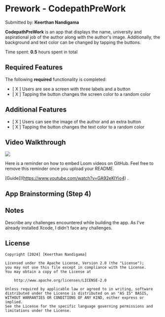 # Prework - CodepathPreWork

Submitted by: **Keerthan Nandigama**

**CodepathPreWork** is an app that displays the name, university and aspirational job of the author along with the author's image. Additionally, the background and text color can be changed by tapping the buttons.

Time spent: **0.5** hours spent in total

## Required Features

The following **required** functionality is completed:

- [ X ] Users are see a screen with three labels and a button
- [ X ] Tapping the button changes the screen color to a random color

## Additional Features

- [ X ] Users can see the image of the author and an extra button
- [ X ] Tapping the button changes the text color to a random color

## Video Walkthrough
<div>
    <a href="https://www.loom.com/share/f397c6388cb94d7181f6fc8eefe583b3">
    </a>
    <a href="https://www.loom.com/share/f397c6388cb94d7181f6fc8eefe583b3">
      <img style="max-width:300px;" src="https://cdn.loom.com/sessions/thumbnails/f397c6388cb94d7181f6fc8eefe583b3-3da8377ea2ce6b66-full-play.gif">
    </a>
  </div>

Here is a reminder on how to embed Loom videos on GitHub. Feel free to remove this reminder once you upload your README.

[Guide]](https://www.youtube.com/watch?v=GA92eKlYio4) .

## App Brainstorming (Step 4)

## Notes

Describe any challenges encountered while building the app.
As I've already installed Xcode, I didn't face any challenges.

## License

    Copyright [2024] [Keerthan Nandigama]

    Licensed under the Apache License, Version 2.0 (the "License");
    you may not use this file except in compliance with the License.
    You may obtain a copy of the License at

        http://www.apache.org/licenses/LICENSE-2.0

    Unless required by applicable law or agreed to in writing, software
    distributed under the License is distributed on an "AS IS" BASIS,
    WITHOUT WARRANTIES OR CONDITIONS OF ANY KIND, either express or implied.
    See the License for the specific language governing permissions and
    limitations under the License.
